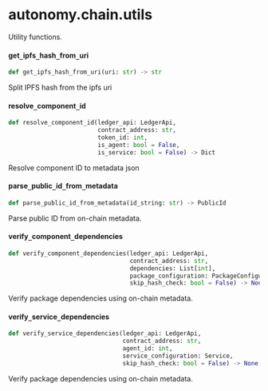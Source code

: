 <a id="autonomy.chain.utils"></a>

# autonomy.chain.utils

Utility functions.

<a id="autonomy.chain.utils.get_ipfs_hash_from_uri"></a>

#### get`_`ipfs`_`hash`_`from`_`uri

```python
def get_ipfs_hash_from_uri(uri: str) -> str
```

Split IPFS hash from the ipfs uri

<a id="autonomy.chain.utils.resolve_component_id"></a>

#### resolve`_`component`_`id

```python
def resolve_component_id(ledger_api: LedgerApi,
                         contract_address: str,
                         token_id: int,
                         is_agent: bool = False,
                         is_service: bool = False) -> Dict
```

Resolve component ID to metadata json

<a id="autonomy.chain.utils.parse_public_id_from_metadata"></a>

#### parse`_`public`_`id`_`from`_`metadata

```python
def parse_public_id_from_metadata(id_string: str) -> PublicId
```

Parse public ID from on-chain metadata.

<a id="autonomy.chain.utils.verify_component_dependencies"></a>

#### verify`_`component`_`dependencies

```python
def verify_component_dependencies(ledger_api: LedgerApi,
                                  contract_address: str,
                                  dependencies: List[int],
                                  package_configuration: PackageConfiguration,
                                  skip_hash_check: bool = False) -> None
```

Verify package dependencies using on-chain metadata.

<a id="autonomy.chain.utils.verify_service_dependencies"></a>

#### verify`_`service`_`dependencies

```python
def verify_service_dependencies(ledger_api: LedgerApi,
                                contract_address: str,
                                agent_id: int,
                                service_configuration: Service,
                                skip_hash_check: bool = False) -> None
```

Verify package dependencies using on-chain metadata.

